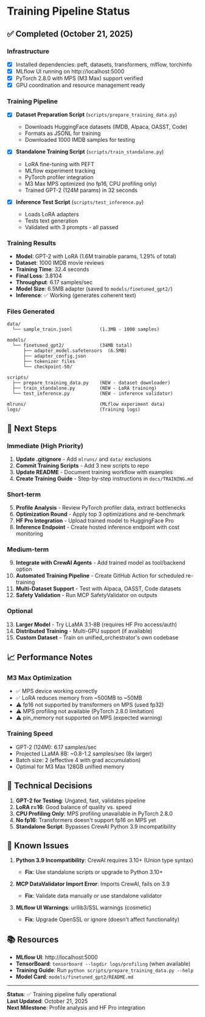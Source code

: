 # Training Pipeline Status

## ✅ Completed (October 21, 2025)

### Infrastructure
- [x] Installed dependencies: peft, datasets, transformers, mlflow, torchinfo
- [x] MLflow UI running on http://localhost:5000
- [x] PyTorch 2.8.0 with MPS (M3 Max) support verified
- [x] GPU coordination and resource management ready

### Training Pipeline
- [x] **Dataset Preparation Script** (`scripts/prepare_training_data.py`)
  - Downloads HuggingFace datasets (IMDB, Alpaca, OASST, Code)
  - Formats as JSONL for training
  - Downloaded 1000 IMDB samples for testing

- [x] **Standalone Training Script** (`scripts/train_standalone.py`)
  - LoRA fine-tuning with PEFT
  - MLflow experiment tracking
  - PyTorch profiler integration
  - M3 Max MPS optimized (no fp16, CPU profiling only)
  - Trained GPT-2 (124M params) in 32 seconds

- [x] **Inference Test Script** (`scripts/test_inference.py`)
  - Loads LoRA adapters
  - Tests text generation
  - Validated with 3 prompts - all passed

### Training Results
- **Model**: GPT-2 with LoRA (1.6M trainable params, 1.29% of total)
- **Dataset**: 1000 IMDB movie reviews
- **Training Time**: 32.4 seconds
- **Final Loss**: 3.8104
- **Throughput**: 6.17 samples/sec
- **Model Size**: 6.5MB adapter (saved to `models/finetuned_gpt2/`)
- **Inference**: ✅ Working (generates coherent text)

### Files Generated
```
data/
  └── sample_train.jsonl          (1.3MB - 1000 samples)

models/
  └── finetuned_gpt2/             (34MB total)
      ├── adapter_model.safetensors  (6.5MB)
      ├── adapter_config.json
      ├── tokenizer files
      └── checkpoint-50/

scripts/
  ├── prepare_training_data.py    (NEW - dataset downloader)
  ├── train_standalone.py         (NEW - LoRA training)
  └── test_inference.py           (NEW - inference validator)

mlruns/                           (MLflow experiment data)
logs/                             (Training logs)
```

## 🎯 Next Steps

### Immediate (High Priority)
1. **Update .gitignore** - Add `mlruns/` and `data/` exclusions
2. **Commit Training Scripts** - Add 3 new scripts to repo
3. **Update README** - Document training workflow with examples
4. **Create Training Guide** - Step-by-step instructions in `docs/TRAINING.md`

### Short-term
5. **Profile Analysis** - Review PyTorch profiler data, extract bottlenecks
6. **Optimization Round** - Apply top 3 optimizations and re-benchmark
7. **HF Pro Integration** - Upload trained model to HuggingFace Pro
8. **Inference Endpoint** - Create hosted inference endpoint with cost monitoring

### Medium-term
9. **Integrate with CrewAI Agents** - Add trained model as tool/backend option
10. **Automated Training Pipeline** - Create GitHub Action for scheduled re-training
11. **Multi-Dataset Support** - Test with Alpaca, OASST, Code datasets
12. **Safety Validation** - Run MCP SafetyValidator on outputs

### Optional
13. **Larger Model** - Try LLaMA 3.1-8B (requires HF Pro access/auth)
14. **Distributed Training** - Multi-GPU support (if available)
15. **Custom Dataset** - Train on unified_orchestrator's own codebase

## 📈 Performance Notes

### M3 Max Optimization
- ✅ MPS device working correctly
- ✅ LoRA reduces memory from ~500MB to ~50MB
- ⚠️ fp16 not supported by transformers on MPS (used fp32)
- ⚠️ MPS profiling not available (PyTorch 2.8.0 limitation)
- ⚠️ pin_memory not supported on MPS (expected warning)

### Training Speed
- GPT-2 (124M): 6.17 samples/sec
- Projected LLaMA 8B: ~0.8-1.2 samples/sec (8x larger)
- Batch size: 2 (effective 4 with grad accumulation)
- Optimal for M3 Max 128GB unified memory

## 🔧 Technical Decisions

1. **GPT-2 for Testing**: Ungated, fast, validates pipeline
2. **LoRA r=16**: Good balance of quality vs. speed
3. **CPU Profiling Only**: MPS profiling unavailable in PyTorch 2.8.0
4. **No fp16**: Transformers doesn't support fp16 on MPS yet
5. **Standalone Script**: Bypasses CrewAI Python 3.9 incompatibility

## 🐛 Known Issues

1. **Python 3.9 Incompatibility**: CrewAI requires 3.10+ (Union type syntax)
   - **Fix**: Use standalone scripts or upgrade to Python 3.10+
   
2. **MCP DataValidator Import Error**: Imports CrewAI, fails on 3.9
   - **Fix**: Validate data manually or use standalone validator

3. **MLflow UI Warnings**: urllib3/SSL warnings (cosmetic)
   - **Fix**: Upgrade OpenSSL or ignore (doesn't affect functionality)

## 📚 Resources

- **MLflow UI**: http://localhost:5000
- **TensorBoard**: `tensorboard --logdir logs/profiling` (when available)
- **Training Guide**: Run `python scripts/prepare_training_data.py --help`
- **Model Card**: `models/finetuned_gpt2/README.md`

---
**Status**: ✅ Training pipeline fully operational  
**Last Updated**: October 21, 2025  
**Next Milestone**: Profile analysis and HF Pro integration

